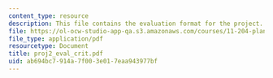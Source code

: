 ```yaml
---
content_type: resource
description: This file contains the evaluation format for the project.
file: https://ol-ocw-studio-app-qa.s3.amazonaws.com/courses/11-204-planning-communications-and-digital-media-fall-2004/ab694bc7914a7f003e017eaa943977bf_proj2_eval_crit.pdf
file_type: application/pdf
resourcetype: Document
title: proj2_eval_crit.pdf
uid: ab694bc7-914a-7f00-3e01-7eaa943977bf
---
```

